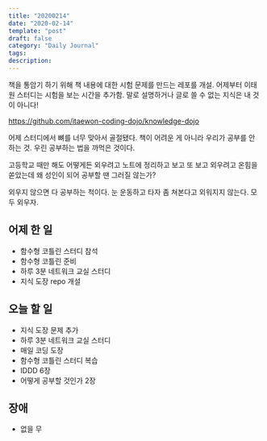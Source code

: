 ```yaml
---
title: "20200214"
date: "2020-02-14"
template: "post"
draft: false
category: "Daily Journal"
tags:
description:
---
```


책을 통암기 하기 위해 책 내용에 대한 시험 문제를 만드는 레포를 개설.
어제부터 이태원 스터디는 시험을 보는 시간을 추가함.
말로 설명하거나 글로 쓸 수 없는 지식은 내 것이 아니다!

<https://github.com/itaewon-coding-dojo/knowledge-dojo>

어제 스터디에서 뼈를 너무 맞아서 골절됐다.
책이 어려운 게 아니라 우리가 공부를 안 하는 것.
우린 공부하는 법을 까먹은 것이다.

고등학교 때만 해도 어떻게든 외우려고 노트에 정리하고 보고 또 보고
외우려고 온힘을 쏟았는데 왜 성인이 되어 공부할 땐 그러질 않는가?

외우지 않으면 다 공부하는 척이다. 눈 운동하고 타자 좀 쳐본다고 외워지지 않는다.
모두 외우자.

## 어제 한 일

* 함수형 코틀린 스터디 참석
* 함수형 코틀린 준비
* 하루 3분 네트워크 교실 스터디
* 지식 도장 repo 개설

## 오늘 할 일

* 지식 도장 문제 추가
* 하루 3분 네트워크 교실 스터디
* 매일 코딩 도장
* 함수형 코틀린 스터디 복습
* IDDD 6장
* 어떻게 공부할 것인가 2장

## 장애

* 없을 무
